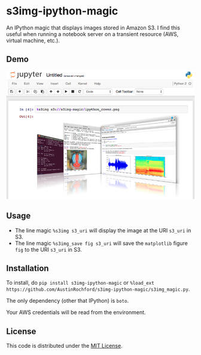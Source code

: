 # s3img-ipython-magic
An IPython magic that displays images stored in Amazon S3.  I find this useful when running a notebook server on a transient resource (AWS, virtual machine, etc.).

## Demo

![Demo](https://raw.githubusercontent.com/AustinRochford/s3img-ipython-magic/master/s3img_demo.png)

## Usage

* The line magic `%s3img s3_uri` will display the image at the URI `s3_uri` in S3.
* The line magic `%s3img_save fig s3_uri` will save the `matplotlib` figure `fig` to the URI `s3_uri` in S3.

## Installation

To install, do `pip install s3img-ipython-magic` or `%load_ext https://github.com/AustinRochford/s3img-ipython-magic/s3img_magic.py`.

The only dependency (other that IPython) is `boto`.

Your AWS credentials will be read from the environment.

## License

This code is distributed under the [MIT License](https://raw.githubusercontent.com/AustinRochford/s3img-ipython-magic/master/LICENSE).
